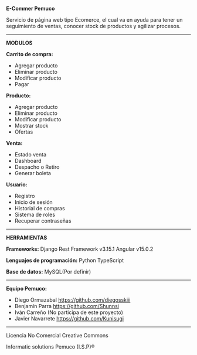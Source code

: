 **E-Commer Pemuco**

Servicio de página web tipo Ecomerce, el cual va en ayuda para tener un seguimiento de ventas, conocer stock de productos y agilizar procesos.

----------------------------------------------------------------------------------------------------------------------------------------------

**MODULOS**

**Carrito de compra:**
* Agregar producto
* Eliminar producto
* Modificar producto
* Pagar

**Producto:**
* Agregar producto
* Eliminar producto
* Modificar producto
* Mostrar stock
* Ofertas 

**Venta:**
* Estado venta 
* Dashboard  
* Despacho o Retiro
* Generar boleta
	
	
**Usuario:**
* Registro
* Inicio de sesión
* Historial de compras
* Sistema de roles 
* Recuperar contraseñas

----------------------------------------------------------------------------------------------------------------------------------------------

**HERRAMIENTAS**

**Frameworks:**
	    Django Rest Framework v3.15.1
	    Angular v15.0.2

**Lenguajes de programación:**
	    Python
 	    TypeScript

**Base de datos:**
        MySQL(Por definir)

-----------------------------------------------------------------------------------------------------------------------------------------------

**Equipo Pemuco:**
* Diego Ormazabal https://github.com/diegosskiii
* Benjamín Parra https://github.com/Shunnsi
* Iván Carreño (No participa de este proyecto)
* Javier Navarrete https://github.com/Kunisugi

-----------------------------------------------------------------------------------------------------------------------------------------------

Licencia No Comercial Creative Commons

Informatic solutions Pemuco (I.S.P)®

 
